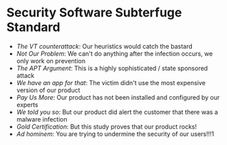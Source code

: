 Security Software Subterfuge Standard
=====================================

* _The VT counterattack_: Our heuristics would catch the bastard
* _Not Our Problem_: We can't do anything after the infection occurs, we only work on prevention
* _The APT Argument_: This is a highly sophisticated / state sponsored attack
* _We have an app for that_: The victim didn't use the most expensive version of our product
* _Pay Us More_: Our product has not been installed and configured by our experts   
* _We told you so_: But our product did alert the customer that there was a malware infection
* _Gold Certification_: But this study proves that our product rocks!
* _Ad hominem_: You are trying to undermine the security of our users!!!1

